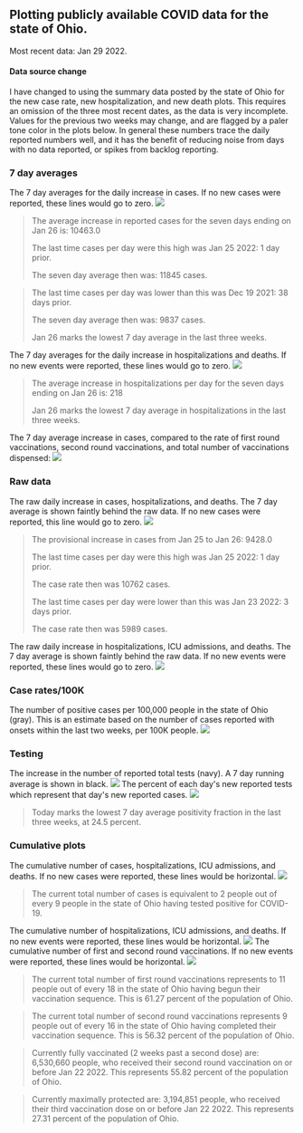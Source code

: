 ## Plotting publicly available COVID data for the state of Ohio. 

Most recent data: Jan 29 2022. 

#### Data source change
I have changed to using the summary data posted by the state of Ohio for the new case rate,
    new hospitalization, and new death plots. This requires an omission of the three most recent dates,
                       as the data is very incomplete. Values for the previous two weeks may change, and are flagged by a paler tone color in the plots below.
                       In general these numbers trace the daily reported numbers well, and it has the benefit
                       of reducing noise from days with no data reported, or spikes from backlog reporting. 

### 7 day averages
The 7 day averages for the daily increase in cases. If no new cases were reported, these lines would go to zero.
![](7dayaverage_cases.png)

>The average increase in reported cases for the seven days ending on Jan 26 is: 10463.0
>
>The last time cases per day were this high was Jan 25 2022: 1 day prior.
>
>The seven day average then was: 11845 cases.

>
>The last time cases per day was lower than this was Dec 19 2021: 38 days prior.
>
>The seven day average then was: 9837 cases.
>
>Jan 26 marks the lowest 7 day average in the last three weeks.

The 7 day averages for the daily increase in hospitalizations and deaths. If no new events were reported, these lines would go to zero.
![](7dayaverage_hospital.png)

>The average increase in hospitalizations per day for the seven days ending on Jan 26 is: 218
>
>Jan 26 marks the lowest 7 day average in hospitalizations in the last three weeks.

The 7 day average increase in cases, compared to the rate of first round vaccinations, second round vaccinations, and total number of vaccinations dispensed:
![](DailyVaccinationsCases.png)

### Raw data
The raw daily increase in cases, hospitalizations, and deaths. The 7 day average is shown faintly behind the raw data. If no new cases were reported, this line would go to zero.
![](DailyCases.png)

>The provisional increase in cases from Jan 25 to Jan 26: 9428.0 
>
>The last time cases per day were this high was Jan 25 2022: 1 day prior. 
>
>The case rate then was 10762 cases.
>
>The last time cases per day were lower than this was Jan 23 2022: 3 days prior. 
>
>The case rate then was 5989 cases.

The raw daily increase in hospitalizations, ICU admissions, and deaths. The 7 day average is shown faintly behind the raw data. If no new events were reported, these lines would go to zero.
![](DailyHospitalizations.png)

### Case rates/100K 

The number of positive cases per 100,000 people in the state of Ohio (gray). This is an estimate based on the number of cases reported with onsets within the last two weeks, per 100K people.
![](7dayaverage_rate.png)
### Testing

The increase in the number of reported total tests (navy). A 7 day running average is shown in black.
![](DailyTests.png)
The percent of each day's new reported tests which represent that day's new reported cases.
![](percentpositive_tests.png)

>Today marks the lowest 7 day average positivity fraction in the last three weeks, at 24.5 percent.

### Cumulative plots
The cumulative number of cases, hospitalizations, ICU admissions, and deaths. If no new cases were reported, these lines would be horizontal.
![](Cases.png)

>The current total number of cases is equivalent to 2 people out of every 9 people in the state of Ohio having tested positive for COVID-19.

The cumulative number of hospitalizations, ICU admissions, and deaths. If no new events were reported, these lines would be horizontal.
![](Hospitalizations.png)
The cumulative number of first and second round vaccinations. If no new events were reported, these lines would be horizontal.
![](Vaccinations.png)

>The current total number of first round vaccinations represents to 11 people out of every 18 in the state of Ohio having begun their vaccination sequence.
>This is 61.27 percent of the population of Ohio.

>The current total number of second round vaccinations represents 9 people out of every 16 in the state of Ohio having completed their vaccination sequence.
>This is 56.32 percent of the population of Ohio.

>Currently fully vaccinated (2 weeks past a second dose) are: 6,530,660 people, who received their second round vaccination on or before Jan 22 2022.
>This represents 55.82 percent of the population of Ohio.

>Currently maximally protected are: 3,194,851 people, who received their third vaccination dose on or before Jan 22 2022.
>This represents 27.31 percent of the population of Ohio.

